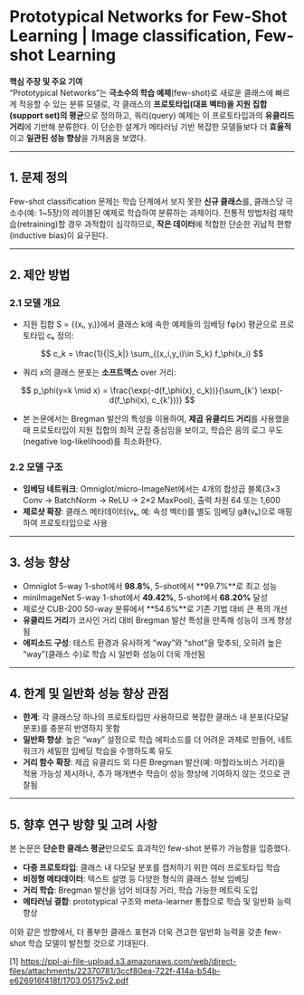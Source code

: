 # Prototypical Networks for Few-Shot Learning | Image classification, Few-shot Learning

**핵심 주장 및 주요 기여**  
“Prototypical Networks”는 **극소수의 학습 예제**(few-shot)로 새로운 클래스에 빠르게 적응할 수 있는 분류 모델로, 각 클래스의 **프로토타입(대표 벡터)을 지원 집합(support set)의 평균**으로 정의하고, 쿼리(query) 예제는 이 프로토타입과의 **유클리드 거리**에 기반해 분류한다. 이 단순한 설계가 메타러닝 기반 복잡한 모델들보다 더 **효율적**이고 **일관된 성능 향상**을 가져옴을 보였다.

***

## 1. 문제 정의  
Few-shot classification 문제는 학습 단계에서 보지 못한 **신규 클래스**를, 클래스당 극소수(예: 1~5장)의 레이블된 예제로 학습하여 분류하는 과제이다. 전통적 방법처럼 재학습(retraining)할 경우 과적합이 심각하므로, **작은 데이터**에 적합한 단순한 귀납적 편향(inductive bias)이 요구된다.

***

## 2. 제안 방법  
### 2.1 모델 개요  
- 지원 집합 S = {(xᵢ, yᵢ)}에서 클래스 k에 속한 예제들의 임베딩 fφ(x) 평균으로 프로토타입 cₖ 정의:  

$$
    c_k = \frac{1}{|S_k|} \sum_{(x_i,y_i)\in S_k} f_\phi(x_i)
  $$

- 쿼리 x의 클래스 분포는 **소프트맥스** over 거리:  

$$
    p_\phi(y=k \mid x) = \frac{\exp(-d(f_\phi(x), c_k))}{\sum_{k'} \exp(-d(f_\phi(x), c_{k'}))}
  $$

- 본 논문에서는 Bregman 발산의 특성을 이용하여, **제곱 유클리드 거리**를 사용했을 때 프로토타입이 지원 집합의 최적 군집 중심임을 보이고, 학습은 음의 로그 우도(negative log-likelihood)를 최소화한다.

### 2.2 모델 구조  
- **임베딩 네트워크**: Omniglot/micro-ImageNet에서는 4개의 합성곱 블록(3×3 Conv → BatchNorm → ReLU → 2×2 MaxPool), 출력 차원 64 또는 1,600  
- **제로샷 확장**: 클래스 메타데이터(vₖ, 예: 속성 벡터)를 별도 임베딩 gϑ(vₖ)으로 매핑하여 프로토타입으로 사용

***

## 3. 성능 향상  
- Omniglot 5-way 1-shot에서 **98.8%**, 5-shot에서 **99.7%**로 최고 성능  
- miniImageNet 5-way 1-shot에서 **49.42%**, 5-shot에서 **68.20%** 달성  
- 제로샷 CUB-200 50-way 분류에서 **54.6%**로 기존 기법 대비 큰 폭의 개선  
- **유클리드 거리**가 코사인 거리 대비 Bregman 발산 특성을 만족해 성능이 크게 향상됨  
- **에피소드 구성**: 테스트 환경과 유사하게 “way”와 “shot”을 맞추되, 오히려 높은 “way”(클래스 수)로 학습 시 일반화 성능이 더욱 개선됨

***

## 4. 한계 및 일반화 성능 향상 관점  
- **한계**: 각 클래스당 하나의 프로토타입만 사용하므로 복잡한 클래스 내 분포(다모달 분포)를 충분히 반영하지 못함  
- **일반화 향상**: 높은 “way” 설정으로 학습 에피소드를 더 어려운 과제로 만들어, 네트워크가 세밀한 임베딩 학습을 수행하도록 유도  
- **거리 함수 확장**: 제곱 유클리드 외 다른 Bregman 발산(예: 마할라노비스 거리)을 적용 가능성 제시하나, 추가 매개변수 학습이 성능 향상에 기여하지 않는 것으로 관찰됨

***

## 5. 향후 연구 방향 및 고려 사항  
본 논문은 **단순한 클래스 평균**만으로도 효과적인 few-shot 분류가 가능함을 입증했다.  
- **다중 프로토타입**: 클래스 내 다모달 분포를 캡처하기 위한 여러 프로토타입 학습  
- **비정형 메타데이터**: 텍스트 설명 등 다양한 형식의 클래스 정보 임베딩  
- **거리 학습**: Bregman 발산을 넘어 비대칭 거리, 학습 가능한 메트릭 도입  
- **메타러닝 결합**: prototypical 구조와 meta-learner 통합으로 학습 및 일반화 능력 향상  

이와 같은 방향에서, 더 풍부한 클래스 표현과 더욱 견고한 일반화 능력을 갖춘 few-shot 학습 모델이 발전할 것으로 기대된다.

[1] https://ppl-ai-file-upload.s3.amazonaws.com/web/direct-files/attachments/22370781/3ccf80ea-722f-414a-b54b-e626916f418f/1703.05175v2.pdf
